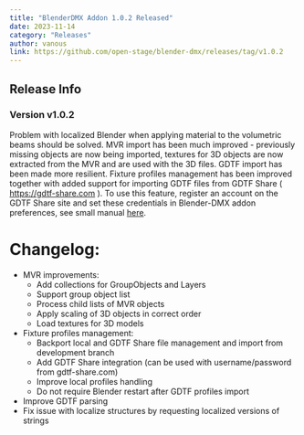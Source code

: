 ```yaml
---
title: "BlenderDMX Addon 1.0.2 Released"
date: 2023-11-14
category: "Releases"
author: vanous
link: https://github.com/open-stage/blender-dmx/releases/tag/v1.0.2
---
```


## Release Info

### Version v1.0.2

Problem with localized Blender when applying material to the volumetric beams should be solved. MVR import has been much improved - previously missing objects are now being imported, textures for 3D objects are now extracted from the MVR and are used with the 3D files. GDTF import has been made more resilient. Fixture profiles management has been improved together with added support for importing GDTF files from GDTF Share ( https://gdtf-share.com ). To use this feature, register an account on the GDTF Share site and set these credentials in Blender-DMX addon preferences, see small manual [here](/docs/gdtffixture/#gdtf-share-integration-in-blender).


# Changelog:

* MVR improvements:
  * Add collections for GroupObjects and Layers
  * Support group object list
  * Process child lists of MVR objects
  * Apply scaling of 3D objects in correct order
  * Load textures for 3D models
* Fixture profiles management:
  * Backport local and GDTF Share file management and import from development branch
  * Add GDTF Share integration (can be used with username/password from gdtf-share.com)
  * Improve local profiles handling
  * Do not require Blender restart after GDTF profiles import
* Improve GDTF parsing
* Fix issue with localize structures by requesting localized versions of strings
